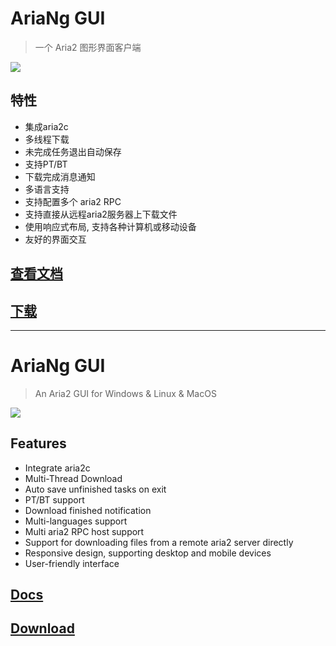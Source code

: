 
# AriaNg GUI

> 一个 Aria2 图形界面客户端

![](https://aria-ng.xmader.com/Screenshot1.png)

## 特性

* 集成aria2c
* 多线程下载
* 未完成任务退出自动保存
* 支持PT/BT
* 下载完成消息通知
* 多语言支持
* 支持配置多个 aria2 RPC
* 支持直接从远程aria2服务器上下载文件
* 使用响应式布局, 支持各种计算机或移动设备
* 友好的界面交互

## [查看文档](https://aria-ng.xmader.com/)

## [下载](https://github.com/Xmader/aria-ng-gui/releases/latest)

---

# AriaNg GUI

> An Aria2 GUI for Windows & Linux & MacOS

![](https://aria-ng.xmader.com/en/Screenshot1.png)

## Features

* Integrate aria2c
* Multi-Thread Download
* Auto save unfinished tasks on exit
* PT/BT support
* Download finished notification
* Multi-languages support
* Multi aria2 RPC host support
* Support for downloading files from a remote aria2 server directly
* Responsive design, supporting desktop and mobile devices
* User-friendly interface

## [Docs](https://aria-ng.xmader.com/#/en/README)

## [Download](https://github.com/Xmader/aria-ng-gui/releases/latest)
